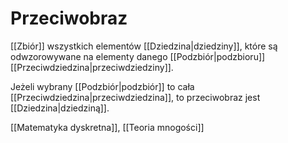# Przeciwobraz
[[Zbiór]] wszystkich elementów [[Dziedzina|dziedziny]], które są odwzorowywane na elementy danego [[Podzbiór|podzbioru]] [[Przeciwdziedzina|przeciwdziedziny]].

Jeżeli wybrany [[Podzbiór|podzbiór]] to cała [[Przeciwdziedzina|przeciwdziedzina]], to przeciwobraz jest [[Dziedzina|dziedziną]].

[[Matematyka dyskretna]], [[Teoria mnogości]]